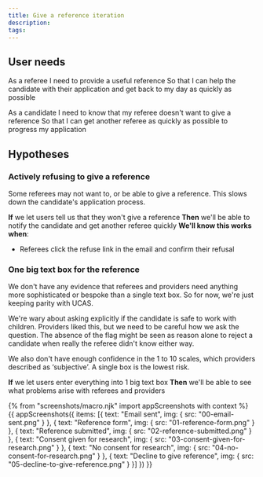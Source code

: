 ```yaml
---
title: Give a reference iteration
description:
tags:
---
```


## User needs

As a referee
I need to provide a useful reference
So that I can help the candidate with their application and get back to my day as quickly as possible

As a candidate
I need to know that my referee doesn't want to give a reference
So that I can get another referee as quickly as possible to progress my application

## Hypotheses

### Actively refusing to give a reference

Some referees may not want to, or be able to give a reference. This slows down the candidate's application process.

**If** we let users tell us that they won't give a reference
**Then** we'll be able to notify the candidate and get another referee quickly
**We'll know this works when**:
- Referees click the refuse link in the email and confirm their refusal

### One big text box for the reference

We don't have any evidence that referees and providers need anything more sophisticated or bespoke than a single text box. So for now, we're just keeping parity with UCAS.

We're wary about asking explicitly if the candidate is safe to work with children. Providers liked this, but we need to be careful how we ask the question. The absence of the flag might be seen as reason alone to reject a candidate when really the referee didn't know either way.

We also don't have enough confidence in the 1 to 10 scales, which providers described as ‘subjective’. A single box is the lowest risk.

**If** we let users enter everything into 1 big text box
**Then** we'll be able to see what problems arise with referees and providers

{% from "screenshots/macro.njk" import appScreenshots with context %}
{{ appScreenshots({
  items: [{
      text: "Email sent",
      img: { src: "00-email-sent.png" }
    }, {
      text: "Reference form",
      img: { src: "01-reference-form.png" }
    }, {
      text: "Reference submitted",
      img: { src: "02-reference-submitted.png" }
    }, {
      text: "Consent given for research",
      img: { src: "03-consent-given-for-research.png" }
    }, {
      text: "No consent for research",
      img: { src: "04-no-consent-for-research.png" }
    }, {
      text: "Decline to give reference",
      img: { src: "05-decline-to-give-reference.png" }
    }]
}) }}
